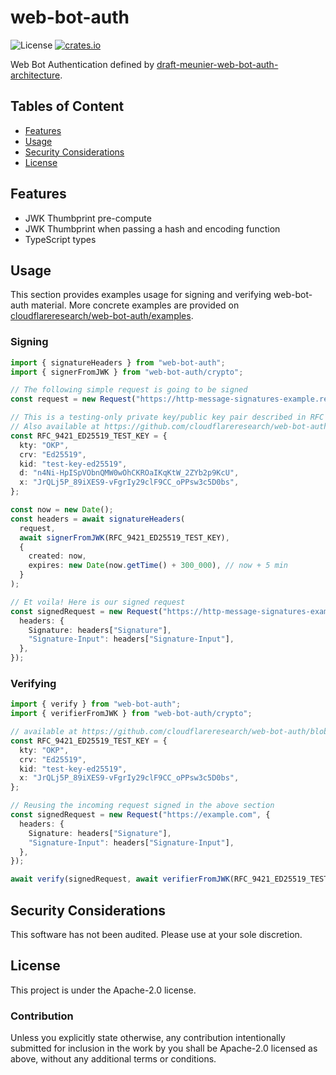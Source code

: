 # web-bot-auth

![License](https://img.shields.io/npm/l/web-bot-auth.svg)
[![crates.io](https://img.shields.io/npm/v/web-bot-auth.svg)][npm]

[npm]: https://www.npmjs.com/package/web-bot-auth

Web Bot Authentication defined by [draft-meunier-web-bot-auth-architecture](https://thibmeu.github.io/http-message-signatures-directory/draft-meunier-web-bot-auth-architecture.html).

## Tables of Content

- [Features](#features)
- [Usage](#usage)
- [Security Considerations](#security-considerations)
- [License](#license)

## Features

- JWK Thumbprint pre-compute
- JWK Thumbprint when passing a hash and encoding function
- TypeScript types

## Usage

This section provides examples usage for signing and verifying web-bot-auth material.
More concrete examples are provided on [cloudflareresearch/web-bot-auth/examples](https://github.com/cloudflareresearch/web-bot-auth#examples).

### Signing

```typescript
import { signatureHeaders } from "web-bot-auth";
import { signerFromJWK } from "web-bot-auth/crypto";

// The following simple request is going to be signed
const request = new Request("https://http-message-signatures-example.research.cloudflare.com/debug");

// This is a testing-only private key/public key pair described in RFC 9421
// Also available at https://github.com/cloudflareresearch/web-bot-auth/blob/main/examples/rfc9421-keys/ed25519.json
const RFC_9421_ED25519_TEST_KEY = {
  kty: "OKP",
  crv: "Ed25519",
  kid: "test-key-ed25519",
  d: "n4Ni-HpISpVObnQMW0wOhCKROaIKqKtW_2ZYb2p9KcU",
  x: "JrQLj5P_89iXES9-vFgrIy29clF9CC_oPPsw3c5D0bs",
};

const now = new Date();
const headers = await signatureHeaders(
  request,
  await signerFromJWK(RFC_9421_ED25519_TEST_KEY),
  {
    created: now,
    expires: new Date(now.getTime() + 300_000), // now + 5 min
  }
);

// Et voila! Here is our signed request
const signedRequest = new Request("https://http-message-signatures-example.research.cloudflare.com/debug", {
  headers: {
    Signature: headers["Signature"],
    "Signature-Input": headers["Signature-Input"],
  },
});
```

### Verifying

```typescript
import { verify } from "web-bot-auth";
import { verifierFromJWK } from "web-bot-auth/crypto";

// available at https://github.com/cloudflareresearch/web-bot-auth/blob/main/examples/rfc9421-keys/ed25519.json
const RFC_9421_ED25519_TEST_KEY = {
  kty: "OKP",
  crv: "Ed25519",
  kid: "test-key-ed25519",
  x: "JrQLj5P_89iXES9-vFgrIy29clF9CC_oPPsw3c5D0bs",
};

// Reusing the incoming request signed in the above section
const signedRequest = new Request("https://example.com", {
  headers: {
    Signature: headers["Signature"],
    "Signature-Input": headers["Signature-Input"],
  },
});

await verify(signedRequest, await verifierFromJWK(RFC_9421_ED25519_TEST_KEY));
```

## Security Considerations

This software has not been audited. Please use at your sole discretion.

## License

This project is under the Apache-2.0 license.

### Contribution

Unless you explicitly state otherwise, any contribution intentionally submitted for inclusion in the work by you shall be Apache-2.0 licensed as above, without any additional terms or conditions.
